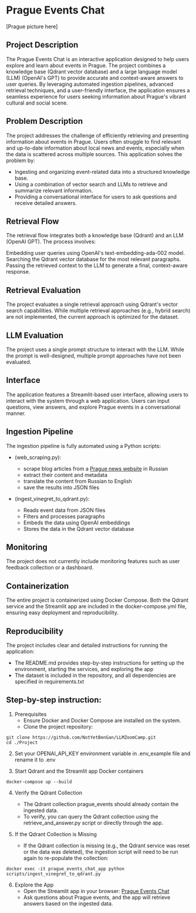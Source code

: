 # Prague Events Chat
[Prague picture here]

## Project Description
The Prague Events Chat is an interactive application designed to help users explore and learn about events in Prague. The project combines a knowledge base (Qdrant vector database) and a large language model (LLM) (OpenAI's GPT) to provide accurate and context-aware answers to user queries. By leveraging automated ingestion pipelines, advanced retrieval techniques, and a user-friendly interface, the application ensures a seamless experience for users seeking information about Prague's vibrant cultural and social scene.

## Problem Description
The project addresses the challenge of efficiently retrieving and presenting information about events in Prague. Users often struggle to find relevant and up-to-date information about local news and events, especially when the data is scattered across multiple sources. This application solves the problem by:

- Ingesting and organizing event-related data into a structured knowledge base.
- Using a combination of vector search and LLMs to retrieve and summarize relevant information.
- Providing a conversational interface for users to ask questions and receive detailed answers.

## Retrieval Flow 
The retrieval flow integrates both a knowledge base (Qdrant) and an LLM (OpenAI GPT). The process involves:

Embedding user queries using OpenAI's text-embedding-ada-002 model.
Searching the Qdrant vector database for the most relevant paragraphs.
Passing the retrieved context to the LLM to generate a final, context-aware response.

## Retrieval Evaluation
The project evaluates a single retrieval approach using Qdrant's vector search capabilities. While multiple retrieval approaches (e.g., hybrid search) are not implemented, the current approach is optimized for the dataset.

## LLM Evaluation
The project uses a single prompt structure to interact with the LLM. While the prompt is well-designed, multiple prompt approaches have not been evaluated.

## Interface
The application features a Streamlit-based user interface, allowing users to interact with the system through a web application. Users can input questions, view answers, and explore Prague events in a conversational manner.

## Ingestion Pipeline
The ingestion pipeline is fully automated using a Python scripts:
- (web_scraping.py):
    - scrape blog articles from a [Prague news website](https://www.vinegret.cz/646868/afisha-1) in Russian
    - extract their content and metadata
    - translate the content from Russian to English
    - save the results into JSON files

- (ingest_vinegret_to_qdrant.py):

    - Reads event data from JSON files
    - Filters and processes paragraphs
    - Embeds the data using OpenAI embeddings
    - Stores the data in the Qdrant vector database

## Monitoring
The project does not currently include monitoring features such as user feedback collection or a dashboard.

## Containerization 
The entire project is containerized using Docker Compose. Both the Qdrant service and the Streamlit app are included in the docker-compose.yml file, ensuring easy deployment and reproducibility.

## Reproducibility
The project includes clear and detailed instructions for running the application:

* The README.md provides step-by-step instructions for setting up the environment, starting the services, and exploring the app
* The dataset is included in the repository, and all dependencies are specified in requirements.txt

## Step-by-step instruction:
1. Prerequisites
    - Ensure Docker and Docker Compose are installed on the system.
    - Clone the project repository:
```
git clone https://github.com/NotYetBenGan/LLMZoomCamp.git
cd ./Project
```
2. Set your OPENAI_API_KEY environment variable in .env_example file and rename it to .env

3. Start Qdrant and the Streamlit app Docker containers
```
docker-compose up --build
```

4. Verify the Qdrant Collection
    - The Qdrant collection prague_events should already contain the ingested data.
    - To verify, you can query the Qdrant collection using the retrieve_and_answer.py script or directly through the app.

5. If the Qdrant Collection is Missing
    - If the Qdrant collection is missing (e.g., the Qdrant service was reset or the data was deleted), the ingestion script will need to be run again to re-populate the collection:
```    
docker exec -it prague_events_chat_app python scripts/ingest_vinegret_to_qdrant.py
```

6. Explore the App
    - Open the Streamlit app in your browser: [Prague Events Chat](http://localhost:8501)
    - Ask questions about Prague events, and the app will retrieve answers based on the ingested data.

